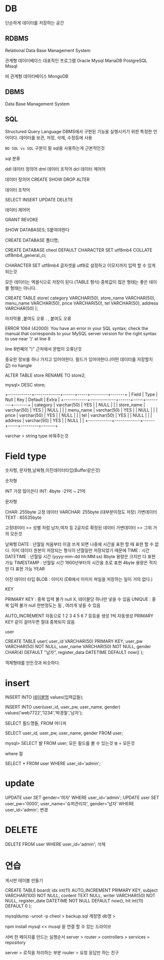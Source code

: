 # DB

단순하게 데이터를 저장하는 공간

## RDBMS

Relational Data Base Management System

관계형 데이터베이스 대표적인 프로그램
Oracle
Mysql
MariaDB
PostgreSQL
Mssql

비 관계형 데이터베이스
MongoDB

## DBMS

Data Base Management System

## SQL

Structured Query Language
DBMS에서 구현된 기능을 실행시키기 위한 특정한 언어이다.
데이터를 보관, 저장, 삭제, 수정등에 사용

`NO SQL vs SQL` 구분이 됨 sql을 사용하는게 근본적인것

sql 분류

ddl 데이터 정의어
dml 데이터 조작어
dcl 데이터 제어어

데이터 정의어
CREATE
SHOW
DROP
ALTER

데이터 조작어

SELECT
INSERT
UPDATE
DELETE

데이터 제어어

GRANT
REVOKE

SHOW DATABASES; S붙여야한다

CREATE DATABASE 폴더명;

CREATE DATABASE cheol DEFAULT CHARACTER SET utf8mb4 COLLATE utf8mb4_general_ci;

CHARACTER SET utf8mb4
글자셋을 utf8로 설정하고 이모지까지 입력 할 수 있게 되는것

모든 데이터는 엑셀식으로 저장이 된다.(TABLE 형식)
중복값이 많은 형태는 좋은 테이블 형태는 아니다.

CREATE TABLE store(
category VARCHAR(50),
store_name VARCHAR(50),
menu_name VARCHAR(50),
price VARCHAR(50),
tel VARCHAR(50),
address VARCHAR(50)
);

마지막줄 ,붙여도 오류 . , 붙여도 오류

ERROR 1064 (42000): You have an error in your SQL syntax; check the manual that corresponds to your MySQL server version for the right syntax to use near ')' at line 8

line 8번째의 ")" 근처에서 문법이 오류난것

중요한 정보를 하나 가지고 있어야한다. 필드가 있어야한다.(어떤 데이터를 저장할지 값) no hangle

ALTER TABLE store RENAME TO store2;

mysql> DESC store;

+------------+-------------+------+-----+---------+-------+
| Field | Type | Null | Key | Default | Extra |
+------------+-------------+------+-----+---------+-------+
| category | varchar(50) | YES | | NULL | |
| store_name | varchar(50) | YES | | NULL | |
| menu_name | varchar(50) | YES | | NULL | |
| price | varchar(50) | YES | | NULL | |
| tel | varchar(50) | YES | | NULL | |
| address | varchar(50) | YES | | NULL | |
+------------+-------------+------+-----+---------+-------+

varchar > string type 바꿔주는것

# Field type

숫자형, 문자형,날짜형,이진데이터타입(Buffer같은것)

숫자형

INT 가장 많이쓴다
INT: 4byte -21억 ~ 21억

문자형

CHAR: 255byte 고정 데이터
VARCHAR: 255byte (대부분이정도 저장) 가변데이터
TEXT : 65535byte

고정데이터 >> 성별 처럼 남자,여자 등 2글자로 확정된 데이터
가변데이터 >> 그외 거의 모든것

날짜형
DATE : 년월일 처음부터 이걸 쓰게 되면 나중에 시간을 표현 할 때 표현 할 수 없다. 이미 데이터 원본이 저장되는 형식이 년월일만 저장되었기 때문에
TIME : 시간
DATETIME : 년월일 시간 (yyyy-mm-dd hh:MM:ss) 8byte 용량은 크지만 다 표현 가능
TIMESTAMP : 년월일 시간 1900년부터의 시간을 초로 표현 4byte 용량은 적지만 다 표현 가능
YEAR

이진 데이터 타입
BLOB : 이미지 (DB에서 이미지 파일을 저장하는 일이 거의 없다.)

KEY

PRIMARY KEY : 중복 입력 불가 null X, 테이블당 하나만 넣을 수 있음
UNIQUE : 중복 입력 불가 null 한번정도는 됨 , 여러개 넣을 수 있음

AUTO_INCREMENT 자동으로 1 2 3 4 5 6 7 등등을 생성 1씩 자동생성
PRIMARY KEY 같이 걸어두면 절대 중복되지 않음

user

CREATE TABLE user(
user_id VARCHAR(50) PRIMARY KEY,
user_pw VARCHAR(50) NOT NULL,
user_name VARCHAR(50) NOT NULL,
gender CHAR(4) DEFAULT "남자",
register_data DATETIME DEFAULT now()
);

객체형태를 만든것과 비슷하다.

# insert

INSERT INTO [테이블명](필드명들) values(입력값들);

INSERT INTO user(user_id, user_pw, user_name, gender) values('web7722','1234','박경철','남자');

SELECT 필드명들, FROM 어디꺼

SELECT user_id, user_pw, user_name, gender FROM user;

mysql> SELECT 뱔 FROM user; 모든 필드를 볼 수 있는것 `별` = 모든것

where 절

SELECT \* FROM user WHERE user_id='admin';

# update

UPDATE user SET gender='여자' WHERE user_id='admin';
UPDATE user SET user_pw='0000', user_name='슈퍼관리자', gender='남자' WHERE user_id='admin';
변경

# DELETE

DELETE FROM user WHERE user_id='admin';
삭제

# 연습

게시판 테이블 만들기

CREATE TABLE board(
idx int(11) AUTO_INCREMENT PRIMARY KEY,
subject VARCHAR(100) NOT NULL,
content TEXT NULL,
writer VARCHAR(50) NOT NULL,
register_date DATETIME NOT NULL DEFAULT now(),
hit int(11) DEFAULT 0
);

mysqldump -uroot -p cheol > backup.sql
계정명 db명 >

npm install mysql << musql 을 연결 할 수 있는 드라이브

서버 한 페이지를 만드는 실행순서
server > router > controllers > services > repository

server > 로직을 처리하는 부분
router > 요청 응답만 하는 친구

